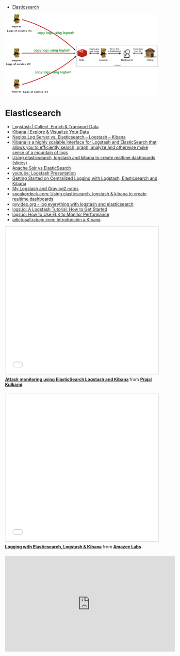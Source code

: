 <!-- MarkdownTOC -->

- [Elasticsearch](#elasticsearch)

<!-- /MarkdownTOC -->

[![logstash architecture](images/logstach-archi.png)](https://www.elastic.co/products/logstash)

# Elasticsearch
- [Logstash | Collect, Enrich & Transport Data](https://www.elastic.co/products/logstash)
- [Kibana | Explore & Visualize Your Data](https://www.elastic.co/products/kibana)
- [Nagios Log Server vs. Elasticsearch – Logstash – Kibana](http://labs.nagios.com/2014/10/19/nagios-log-server-vs-elasticsearch-logstash-kibana/)
- [Kibana is a highly scalable interface for Logstash and ElasticSearch that allows you to efficiently search, graph, analyze and otherwise make sense of a mountain of logs](http://kibana.org)
- [Using elasticsearch, logstash and kibana to create realtime dashboards (slides)](https://speakerdeck.com/elasticsearch/using-elasticsearch-logstash-and-kibana-to-create-realtime-dashboards)
- [Apache Solr vs ElasticSearch](http://solr-vs-elasticsearch.com/)
- [youtube: Logstash Presentation](https://www.youtube.com/watch?v=U3m0jKygAqU)
- [Getting Started on Centralized Logging with Logstash, Elasticsearch and Kibana](http://www.ericvb.com/archives/getting-started-on-centralized-logging-with-logstash-elasticsearch-and-kibana)
- [My Logstash and Graylog2 notes](http://jpmens.net/2012/08/06/my-logstash-and-graylog2-notes/)
- [speakerdeck.com: Using elasticsearch, logstash & kibana to create realtime dashboards](https://speakerdeck.com/elasticsearch/using-elasticsearch-logstash-and-kibana-to-create-realtime-dashboards)
- [pyvideo.org - log everything with logstash and elasticsearch](http://pyvideo.org/video/3021/log-everything-with-logstash-and-elasticsearch)
- [logz.io: A Logstash Tutorial: How to Get Started](http://logz.io/blog/logstash-tutorial/)
- [logz.io: How to Use ELK to Monitor Performance](http://logz.io/blog/elk-monitor-platform-performance/)
- [adictosaltrabajo.com: Introducción a Kibana](http://www.adictosaltrabajo.com/tutoriales/introduccion-a-kibana/)

<div class="container">
<iframe src="//www.slideshare.net/slideshow/embed_code/key/qSI2XvynhYU2MK" width="595" height="485" frameborder="0" marginwidth="0" marginheight="0" scrolling="no" style="border:1px solid #CCC; border-width:1px; margin-bottom:5px; max-width: 100%;" allowfullscreen class="video"> </iframe> <div style="margin-bottom:5px"> <strong> <a href="//www.slideshare.net/prajalkulkarni/attack-monitoring-using-elasticsearch-logstash-and-kibana" title="Attack monitoring using ElasticSearch Logstash and Kibana" target="_blank">Attack monitoring using ElasticSearch Logstash and Kibana</a> </strong> from <strong><a href="//www.slideshare.net/prajalkulkarni" target="_blank">Prajal Kulkarni</a></strong> </div>
</div> 
<br/>

<div class="container">
<iframe src="//www.slideshare.net/slideshow/embed_code/key/464TyWARPmjno8" width="595" height="485" frameborder="0" marginwidth="0" marginheight="0" scrolling="no" style="border:1px solid #CCC; border-width:1px; margin-bottom:5px; max-width: 100%;" allowfullscreen class="video"> </iframe> <div style="margin-bottom:5px"> <strong> <a href="//www.slideshare.net/AmazeeAG/2014-0422-loggingwithlogstashbastianwidmercampusbern" title="Logging with Elasticsearch, Logstash &amp; Kibana" target="_blank">Logging with Elasticsearch, Logstash &amp; Kibana</a> </strong> from <strong><a href="//www.slideshare.net/AmazeeAG" target="_blank">Amazee Labs</a></strong> </div>
</div> 
<br/>

<div class="container">
<iframe width="560" height="315" src="https://www.youtube-nocookie.com/embed/J3ai0cDOAkY?rel=0" frameborder="0" allowfullscreen class="video"></iframe>
</div>
<br/>

